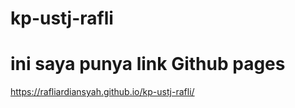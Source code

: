 # kp-ustj-rafli
# ini saya punya link Github pages
https://rafliardiansyah.github.io/kp-ustj-rafli/
